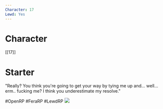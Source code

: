 ```yaml
---
Character: 17
Lewd: Yes
---
```

# Character
[[17]]

# Starter
"Really? You think you're going to get your way by tying me up and... well... erm.. fucking me? I think you underestimate my resolve."

  

#OpenRP #FeraRP #LewdRP 
![](E4peCpOXEAQ0-lZ.jpg)